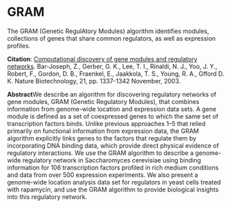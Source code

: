# GRAM

The GRAM (Genetic RegulAtory Modules) algorithm identifies modules, collections of genes
that share common regulators, as well as expression profiles. 

<b>Citation</b>:  <a href="http://cgs.csail.mit.edu/pubs/nature-biotech-11-03.pdf"> Computational discovery of gene modules and regulatory networks</a>.  Bar-Joseph, Z., Gerber, G. K., Lee, T. I., Rinaldi, N. J., Yoo, J. Y., Robert, F., Gordon, D. B., Fraenkel, E., Jaakkola, T. S., Young, R. A., Gfford D. K. Nature Biotechnology, 21, pp. 1337-1342 November, 2003.

<b>Abstract</b>We
describe an algorithm for discovering regulatory networks 
of gene modules, GRAM (Genetic Regulatory Modules), that
combines information from genome-wide location and
expression data sets. A gene module is defined as a set of
coexpressed genes to which the same set of transcription
factors binds. Unlike previous approaches
1–5
that relied
primarily on functional information from expression data, 
the GRAM algorithm explicitly links genes to the factors that
regulate them by incorporating DNA binding data, which
provide direct physical evidence of regulatory interactions. 
We
use the GRAM algorithm to describe a genome-wide
regulatory network in
Saccharomyces cerevisiae
using 
binding information for 106 transcription factors profiled 
in rich medium conditions and data from over 500 expression
experiments. We also present a genome-wide location analysis
data set for regulators in yeast cells treated with rapamycin,
and use the GRAM algorithm to provide biological insights into
this regulatory network.</b>

